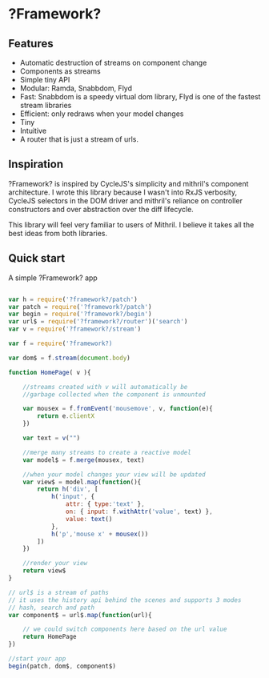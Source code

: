 ?Framework?
===========

Features
--------

- Automatic destruction of streams on component change
- Components as streams
- Simple tiny API
- Modular: Ramda, Snabbdom, Flyd
- Fast: Snabbdom is a speedy virtual dom library, Flyd is one of the fastest stream libraries
- Efficient: only redraws when your model changes
- Tiny
- Intuitive
- A router that is just a stream of urls.

Inspiration
-----------

?Framework? is inspired by CycleJS's simplicity and mithril's component architecture.
I wrote this library because I wasn't into RxJS verbosity, CycleJS selectors in the DOM driver
and mithril's reliance on controller constructors and over abstraction over the diff lifecycle.

This library will feel very familiar to users of Mithril.  I believe it takes all the best ideas from both libraries.

Quick start
-----------

A simple ?Framework? app

```js

var h = require('?framework?/patch')
var patch = require('?framework?/patch')
var begin = require('?framework?/begin')
var url$ = require('?framework?/router')('search')
var v = require('?framework?/stream')

var f = require('?framework?)

var dom$ = f.stream(document.body)

function HomePage( v ){

	//streams created with v will automatically be
	//garbage collected when the component is unmounted

	var mousex = f.fromEvent('mousemove', v, function(e){
		return e.clientX
	})

	var text = v("")

	//merge many streams to create a reactive model
	var model$ = f.merge(mousex, text)

	//when your model changes your view will be updated
	var view$ = model.map(function(){
		return h('div', [
			h('input', {
				attr: { type:'text' },
				on: { input: f.withAttr('value', text) },
				value: text()
			},
			h('p','mouse x' + mousex())
		])
	})

	//render your view
	return view$
}

// url$ is a stream of paths
// it uses the history api behind the scenes and supports 3 modes
// hash, search and path
var component$ = url$.map(function(url){

	// we could switch components here based on the url value
	return HomePage
})

//start your app
begin(patch, dom$, component$)

```